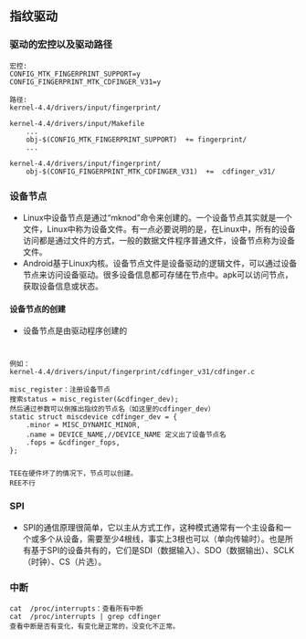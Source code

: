 ## 指纹驱动
### 驱动的宏控以及驱动路径
	宏控:
	CONFIG_MTK_FINGERPRINT_SUPPORT=y
	CONFIG_FINGERPRINT_MTK_CDFINGER_V31=y

	路径:
	kernel-4.4/drivers/input/fingerprint/

	kernel-4.4/drivers/input/Makefile
		...
		obj-$(CONFIG_MTK_FINGERPRINT_SUPPORT)  += fingerprint/
		...

	kernel-4.4/drivers/input/fingerprint/
		obj-$(CONFIG_FINGERPRINT_MTK_CDFINGER_V31)	+=  cdfinger_v31/

### 设备节点
* Linux中设备节点是通过“mknod”命令来创建的。一个设备节点其实就是一个文件，Linux中称为设备文件。有一点必要说明的是，在Linux中，所有的设备访问都是通过文件的方式，一般的数据文件程序普通文件，设备节点称为设备文件。
* Android基于Linux内核。设备节点文件是设备驱动的逻辑文件，可以通过设备节点来访问设备驱动。很多设备信息都可存储在节点中。apk可以访问节点，获取设备信息或状态。

#### 设备节点的创建
* 设备节点是由驱动程序创建的
#
	例如：
	kernel-4.4/drivers/input/fingerprint/cdfinger_v31/cdfinger.c

	misc_register：注册设备节点
	搜索status = misc_register(&cdfinger_dev);
	然后通过参数可以倒推出指纹的节点名（如这里的cdfinger_dev）
	static struct miscdevice cdfinger_dev = {
		.minor = MISC_DYNAMIC_MINOR,
		.name = DEVICE_NAME,//DEVICE_NAME 定义出了设备节点名
		.fops = &cdfinger_fops,
	};

###
	TEE在硬件坏了的情况下，节点可以创建。
	REE不行
### SPI
* SPI的通信原理很简单，它以主从方式工作，这种模式通常有一个主设备和一个或多个从设备，需要至少4根线，事实上3根也可以（单向传输时）。也是所有基于SPI的设备共有的，它们是SDI（数据输入）、SDO（数据输出）、SCLK（时钟）、CS（片选）。

	

### 中断
	cat  /proc/interrupts：查看所有中断
	cat  /proc/interrupts | grep cdfinger
	查看中断是否有变化，有变化是正常的，没变化不正常。




	
